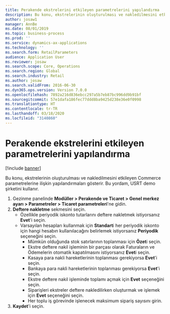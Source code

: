 ```yaml
---
title: Perakende ekstrelerini etkileyen parametrelerini yapılandırma
description: Bu konu, ekstrelerinin oluşturulması ve nakledilmesini etkileyen Commerce parametrelerine ilişkin yapılandırmaları gösterir.
author: josaw1
manager: AnnBe
ms.date: 08/01/2019
ms.topic: business-process
ms.prod: ''
ms.service: dynamics-ax-applications
ms.technology: ''
ms.search.form: RetailParameters
audience: Application User
ms.reviewer: josaw
ms.search.scope: Core, Operations
ms.search.region: Global
ms.search.industry: Retail
ms.author: josaw
ms.search.validFrom: 2016-06-30
ms.dyn365.ops.version: Version 7.0.0
ms.openlocfilehash: 7892a216d836ebcc297a5b7eb87bc996dd9b91bf
ms.sourcegitcommit: 57e1dafa186fec77ddd8ba9425d238e36e0f0998
ms.translationtype: HT
ms.contentlocale: tr-TR
ms.lasthandoff: 03/18/2020
ms.locfileid: "3140860"
---
```

# <a name="configure-parameters-that-affect-retail-statements"></a>Perakende ekstrelerini etkileyen parametrelerini yapılandırma

[!include [banner](../includes/banner.md)]

Bu konu, ekstrelerinin oluşturulması ve nakledilmesini etkileyen Commerce parametrelerine ilişkin yapılandırmaları gösterir. Bu yordam, USRT demo şirketini kullanır.

1. Gezinme panelinde **Modüller > Perakende ve Ticaret > Genel merkez ayarı   > Parametreler > Ticaret parametreleri**'ne gidin.
2. **Deftere nakletme** sekmesini seçin.
    - Özellikle periyodik iskonto tutarlarını deftere nakletmek istiyorsanız **Evet**'i seçin.  
    - Varsayılan hesapları kullanmak için **Standart**i her periyodik iskonto için hangi hesabın kullanılacağını belirlemek istiyorsanız **Periyodik** seçeneğini seçin.  
      - Mümkün olduğunda stok satırlarının toplanması için **Özet**i seçin.  
      - Ekstre deftere nakil işleminin bir parçası olarak Faturaların ve Ödemelerin otomatik kapatılmasını istiyorsanız **Evet**i seçin.  
      - Kasaya para nakli hareketlerinin toplanması gerekiyorsa **Evet**'i seçin.  
      - Bankaya para nakli hareketlerinin toplanması gerekiyorsa **Evet**'i seçin.  
      - Ekstre deftere nakil işleminde toplamı açmak için **Evet** seçeneğini seçin.  
      - Siparişleri ekstreler deftere nakledilirken oluşturmak ve işlemek için **Evet** seçeneğini seçin.  
      - Her toplu iş görevinde işlenecek maksimum sipariş sayısını girin.  
3. **Kaydet**'i seçin.

